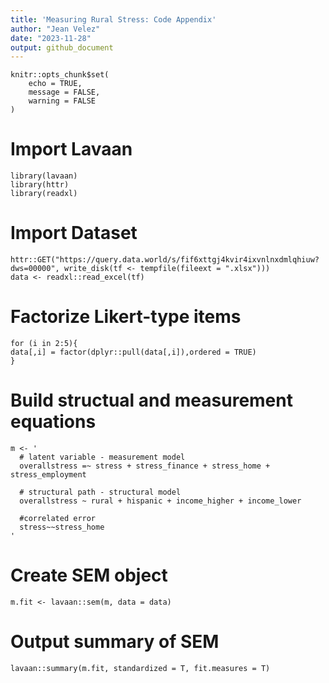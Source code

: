 ```yaml
---
title: 'Measuring Rural Stress: Code Appendix'
author: "Jean Velez"
date: "2023-11-28"
output: github_document
---
```


```{r setup, include=FALSE}
knitr::opts_chunk$set(
	echo = TRUE,
	message = FALSE,
	warning = FALSE
)
```

# Import Lavaan
```{r}
library(lavaan)
library(httr)
library(readxl)
```

# Import Dataset
```{r}
httr::GET("https://query.data.world/s/fif6xttgj4kvir4ixvnlnxdmlqhiuw?dws=00000", write_disk(tf <- tempfile(fileext = ".xlsx")))
data <- readxl::read_excel(tf)
```

# Factorize Likert-type items
```{r}
for (i in 2:5){
data[,i] = factor(dplyr::pull(data[,i]),ordered = TRUE)
}
```


# Build structual and measurement equations
```{r}
m <- '
  # latent variable - measurement model
  overallstress =~ stress + stress_finance + stress_home + stress_employment
  
  # structural path - structural model
  overallstress ~ rural + hispanic + income_higher + income_lower
  
  #correlated error
  stress~~stress_home
'
```


# Create SEM object
```{r}
m.fit <- lavaan::sem(m, data = data)
```


# Output summary of SEM
```{r}
lavaan::summary(m.fit, standardized = T, fit.measures = T)
```
